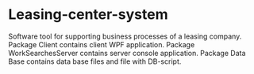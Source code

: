 # Leasing-center-system
 Software tool for supporting business processes of a leasing company.
Package Client contains client WPF application.
Package WorkSearchesServer contains server console application.
Package Data Base contains data base files and file with DB-script.
